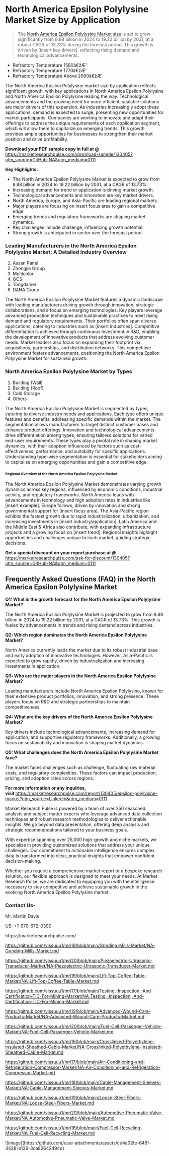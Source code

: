<h1>North America Epsilon Polylysine Market&nbsp;Size by Application</h1><blockquote><p>The <a href="https://marketresearchpulse.com/download-sample/130405?utm_source=GitHub-NA&amp;utm_medium=0111">North America Epsilon Polylysine Market size</a> is set to grow significantly from 8.88 billion in 2024 to 19.22 billion by 2031, at a robust CAGR of 13.73% during the forecast period. This growth is driven by [insert key drivers], reflecting rising demand and technological advancements.</p></blockquote><ul><li>Refractory Temperature 1580â€žÆ’<li> Refractory Temperature 1770â€žÆ’<li> Refractory Temperature Above 2000â€žÆ’</li></ul><p>The North America Epsilon Polylysine market size by application reflects significant growth, with key applications in North America Epsilon Polylysine and North America Epsilon Polylysine leading the way. Technological advancements and the growing need for more efficient, scalable solutions are major drivers of this expansion. As industries increasingly adopt these applications, demand is expected to surge, presenting new opportunities for market participants. Companies are working to innovate and adapt their offerings to address the unique requirements of each application segment, which will allow them to capitalize on emerging trends. This growth provides ample opportunities for businesses to strengthen their market position and drive profitability.</p><p><strong>Download your PDF sample copy in full at @ </strong><a href="https://marketresearchpulse.com/download-sample/130405?utm_source=GitHub-NA&amp;utm_medium=0111">https://marketresearchpulse.com/download-sample/130405?utm_source=GitHub-NA&amp;utm_medium=0111</a></p><p><strong>Key Highlights: </strong></p><ul><li>The North America Epsilon Polylysine Market is expected to grow from 8.88 billion in 2024 to 19.22 billion by 2031, at a CAGR of 13.73%.</li><li>Increasing demand for trend or application is driving market growth.</li><li>Technological advancements and innovation are key market drivers.</li><li>North America, Europe, and Asia-Pacific are leading regional markets.</li><li>Major players are focusing on insert focus area to gain a competitive edge.</li><li>Emerging trends and regulatory frameworks are shaping market dynamics.</li><li>Key challenges include challenge, influencing growth potential.</li><li>Strong growth is anticipated in sector over the forecast period.</li></ul><h3>Leading Manufacturers in the North America Epsilon Polylysine Market: A Detailed Industry Overview</h3><ol><li>Assan Panel</li><li>Zhongjie Group</li><li>Multicolor</li><li>GCS</li><li>Tongdamei</li><li>DANA Group</li></ol><div class="flex max-w-full flex-col flex-grow"><div class="min-h-8 text-message flex w-full flex-col items-end gap-2 whitespace-normal break-words [.text-message+&amp;]:mt-5" dir="auto" data-message-author-role="assistant" data-message-id="fd8432e4-4910-450d-b182-61b7bfb0a01f" data-message-model-slug="gpt-4o"><div class="flex w-full flex-col gap-1 empty:hidden first:pt-[3px]"><div class="markdown prose w-full break-words dark:prose-invert light"><p>The North America Epsilon Polylysine Market features a dynamic landscape with leading manufacturers driving growth through innovation, strategic collaborations, and a focus on emerging technologies. Key players leverage advanced production techniques and sustainable practices to meet rising demand and regulatory requirements. Their portfolios often span diverse applications, catering to industries such as [insert industries]. Competitive differentiation is achieved through continuous investment in R&amp;D, enabling the development of innovative products that address evolving customer needs. Market leaders also focus on expanding their footprint via acquisitions, partnerships, and distribution networks. This competitive environment fosters advancements, positioning the North America Epsilon Polylysine Market for sustained growth.</p></div></div></div></div><h3>North America Epsilon Polylysine Market by Types</h3><ol><li>Building (Wall)<li> Building (Roof)<li> Cold Storage<li> Others</li></ol><div class="flex max-w-full flex-col flex-grow"><div class="min-h-8 text-message flex w-full flex-col items-end gap-2 whitespace-normal break-words [.text-message+&amp;]:mt-5" dir="auto" data-message-author-role="assistant" data-message-id="084470be-0bb7-4664-bddf-5156b4f41249" data-message-model-slug="gpt-4o-mini"><div class="flex w-full flex-col gap-1 empty:hidden first:pt-[3px]"><div class="markdown prose w-full break-words dark:prose-invert light"><p>The North America Epsilon Polylysine Market is segmented by types, catering to diverse industry needs and applications. Each type offers unique features and benefits, addressing specific demands within the market. The segmentation allows manufacturers to target distinct customer bases and enhance product offerings. Innovation and technological advancements drive differentiation among types, ensuring tailored solutions for varied end-user requirements. These types play a pivotal role in shaping market dynamics, with their adoption influenced by factors such as cost-effectiveness, performance, and suitability for specific applications. Understanding type-wise segmentation is essential for stakeholders aiming to capitalize on emerging opportunities and gain a competitive edge.</p></div></div></div></div><h3><span style="font-size: 11px;">Regional Overview of the North America Epsilon Polylysine Market</span></h3><div class="flex max-w-full flex-col flex-grow"><div class="min-h-8 text-message flex w-full flex-col items-end gap-2 whitespace-normal break-words [.text-message+&amp;]:mt-5" dir="auto" data-message-author-role="assistant" data-message-id="e9038762-ce64-4e30-91c9-9bd413514231" data-message-model-slug="gpt-4o-mini"><div class="flex w-full flex-col gap-1 empty:hidden first:pt-[3px]"><div class="markdown prose w-full break-words dark:prose-invert light"><p>The North America Epsilon Polylysine Market demonstrates varying growth dynamics across key regions, influenced by economic conditions, industrial activity, and regulatory frameworks. North America leads with advancements in technology and high adoption rates in industries like [insert example]. Europe follows, driven by innovation and strong governmental support for [insert focus area]. The Asia-Pacific region exhibits the fastest growth due to rapid industrialization, urbanization, and increasing investments in [insert industry/application]. Latin America and the Middle East &amp; Africa also contribute, with expanding infrastructure projects and a growing focus on [insert trend]. Regional insights highlight opportunities and challenges unique to each market, guiding strategic decisions.</p></div></div></div></div><p><strong>Get a special discount on your report purchase at @ </strong><a href="https://marketresearchpulse.com/ask-for-discount/130405?utm_source=GitHub-NA&amp;utm_medium=0111">https://marketresearchpulse.com/ask-for-discount/130405?utm_source=GitHub-NA&amp;utm_medium=0111</a></p><h2>Frequently Asked Questions (FAQ) in the North America Epsilon Polylysine Market</h2><p><strong>Q1: What is the growth forecast for the North America Epsilon Polylysine Market?</strong></p><p>The North America Epsilon Polylysine Market is projected to grow from 8.88 billion in 2024 to 19.22 billion by 2031, at a CAGR of 13.73%. This growth is fueled by advancements in trends and rising demand across industries.</p><p><strong>Q2: Which region dominates the North America Epsilon Polylysine Market?</strong></p><p>North America currently leads the market due to its robust industrial base and early adoption of innovative technologies. However, Asia-Pacific is expected to grow rapidly, driven by industrialization and increasing investments in application.</p><p><strong>Q3: Who are the major players in the North America Epsilon Polylysine Market?</strong></p><p>Leading manufacturers include North America Epsilon Polylysine, known for their extensive product portfolios, innovation, and strong presence. These players focus on R&amp;D and strategic partnerships to maintain competitiveness.</p><p><strong>Q4: What are the key drivers of the North America Epsilon Polylysine Market?</strong></p><p>Key drivers include technological advancements, increasing demand for application, and supportive regulatory frameworks. Additionally, a growing focus on sustainability and innovation is shaping market dynamics.</p><p><strong>Q5: What challenges does the North America Epsilon Polylysine Market face?</strong></p><p>The market faces challenges such as challenge, fluctuating raw material costs, and regulatory complexities. These factors can impact production, pricing, and adoption rates across regions.</p><p><strong>For more information or any inquiries, visit&nbsp;</strong><a href="https://marketresearchpulse.com/report/130405/epsilon-polylysine-market?utm_source=Linkedin&utm_medium=0111">https://marketresearchpulse.com/report/130405/epsilon-polylysine-market?utm_source=Linkedin&utm_medium=0111</a></p><p>Market Research Pulse is powered by a team of over 250 seasoned analysts and subject matter experts who leverage advanced data collection techniques and robust research methodologies to deliver actionable insights. We go beyond data presentation, offering deep analysis and strategic recommendations tailored to your business goals.</p><p>With expertise spanning over 25,000 high-growth and niche markets, we specialize in providing customized solutions that address your unique challenges. Our commitment to actionable intelligence ensures complex data is transformed into clear, practical insights that empower confident decision-making.</p><p>Whether you require a comprehensive market report or a bespoke research solution, our flexible approach is designed to meet your needs. At Market Research Pulse, we are dedicated to equipping you with the intelligence necessary to stay competitive and achieve sustainable growth in the evolving North America Epsilon Polylysine market.</p><h3><strong>Contact Us-</strong></h3><p>Mr. Martin Davis</p><p>US: +1-970-672-0390</p><p>https://marketresearchpulse.com/</p><p><a href="https://github.com/vissuuu1/mri19/blob/main/Grinding-Mills-Market/NA-Grinding-Mills-Market.md">https://github.com/vissuuu1/mri19/blob/main/Grinding-Mills-Market/NA-Grinding-Mills-Market.md</a></p><p><a href="https://github.com/vissuuu1/mri20/blob/main/Piezoelectric-Ultrasonic-Transducer-Market/NA-Piezoelectric-Ultrasonic-Transducer-Market.md">https://github.com/vissuuu1/mri20/blob/main/Piezoelectric-Ultrasonic-Transducer-Market/NA-Piezoelectric-Ultrasonic-Transducer-Market.md</a></p><p><a href="https://github.com/vissuuu1/mri16/blob/main/Lift-Top-Coffee-Table-Market/NA-Lift-Top-Coffee-Table-Market.md">https://github.com/vissuuu1/mri16/blob/main/Lift-Top-Coffee-Table-Market/NA-Lift-Top-Coffee-Table-Market.md</a></p><p><a href="https://github.com/vissuuu1/mri17/blob/main/Testing,-Inspection,-And-Certification-TIC-For-Mining-Market/NA-Testing,-Inspection,-And-Certification-TIC-For-Mining-Market.md">https://github.com/vissuuu1/mri17/blob/main/Testing,-Inspection,-And-Certification-TIC-For-Mining-Market/NA-Testing,-Inspection,-And-Certification-TIC-For-Mining-Market.md</a></p><p><a href="https://github.com/vissuuu1/mri19/blob/main/Advanced-Wound-Care-Products-Market/NA-Advanced-Wound-Care-Products-Market.md">https://github.com/vissuuu1/mri19/blob/main/Advanced-Wound-Care-Products-Market/NA-Advanced-Wound-Care-Products-Market.md</a></p><p><a href="https://github.com/vissuuu1/mri20/blob/main/Fuel-Cell-Passenger-Vehicle-Market/NA-Fuel-Cell-Passenger-Vehicle-Market.md">https://github.com/vissuuu1/mri20/blob/main/Fuel-Cell-Passenger-Vehicle-Market/NA-Fuel-Cell-Passenger-Vehicle-Market.md</a></p><p><a href="https://github.com/vissuuu1/mri16/blob/main/Crosslinked-Polyethylene-Insulated-Sheathed-Cable-Market/NA-Crosslinked-Polyethylene-Insulated-Sheathed-Cable-Market.md">https://github.com/vissuuu1/mri16/blob/main/Crosslinked-Polyethylene-Insulated-Sheathed-Cable-Market/NA-Crosslinked-Polyethylene-Insulated-Sheathed-Cable-Market.md</a></p><p><a href="https://github.com/vissuuu1/mri17/blob/main/Air-Conditioning-and-Refrigeration-Compressor-Market/NA-Air-Conditioning-and-Refrigeration-Compressor-Market.md">https://github.com/vissuuu1/mri17/blob/main/Air-Conditioning-and-Refrigeration-Compressor-Market/NA-Air-Conditioning-and-Refrigeration-Compressor-Market.md</a></p><p><a href="https://github.com/vissuuu1/mri18/blob/main/Cable-Management-Sleeves-Market/NA-Cable-Management-Sleeves-Market.md">https://github.com/vissuuu1/mri18/blob/main/Cable-Management-Sleeves-Market/NA-Cable-Management-Sleeves-Market.md</a></p><p><a href="https://github.com/vissuuu1/mri19/blob/main/Loose-Steel-Fibers-Market/NA-Loose-Steel-Fibers-Market.md">https://github.com/vissuuu1/mri19/blob/main/Loose-Steel-Fibers-Market/NA-Loose-Steel-Fibers-Market.md</a></p><p><a href="https://github.com/vissuuu1/mri20/blob/main/Automotive-Pneumatic-Valve-Market/NA-Automotive-Pneumatic-Valve-Market.md">https://github.com/vissuuu1/mri20/blob/main/Automotive-Pneumatic-Valve-Market/NA-Automotive-Pneumatic-Valve-Market.md</a></p><p><a href="https://github.com/vissuuu1/mri16/blob/main/Fuel-Cell-Recycling-Market/NA-Fuel-Cell-Recycling-Market.md">https://github.com/vissuuu1/mri16/blob/main/Fuel-Cell-Recycling-Market/NA-Fuel-Cell-Recycling-Market.md</a></p>
![image](https://github.com/user-attachments/assets/ce4a02fe-649f-4428-b136-3ca82642494d)
